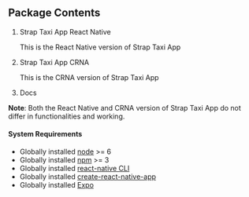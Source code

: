 
## Package Contents

1. Strap Taxi App React Native

	This is the React Native version of Strap Taxi App
2. Strap Taxi App CRNA

	This is the CRNA version of Strap Taxi App
3. Docs

**Note**: Both the React Native and CRNA version of Strap Taxi App do not differ in functionalities and working.

#### System Requirements

 * Globally installed [node](https://nodejs.org/en/) >= 6
 * Globally installed [npm](https://www.npmjs.com/) >= 3
 * Globally installed [react-native CLI](https://facebook.github.io/react-native/docs/getting-started.html)
 * Globally installed [create-react-native-app](https://github.com/react-community/create-react-native-app)
 * Globally installed [Expo](https://expo.io/)